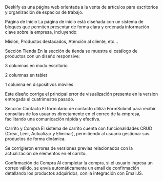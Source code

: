 Deskify es una página web orientada a la venta de artículos para escritorios y organización de espacios de trabajo.

Página de Inicio
La página de inicio está diseñada con un sistema de bloques que permiten presentar de forma clara y ordenada información clave sobre la empresa, incluyendo:

Misión, Productos destacados, Atención al cliente, etc...

Sección Tienda
En la sección de tienda se muestra el catálogo de productos con un diseño responsive:

3 columnas en modo escritorio

2 columnas en tablet

1 columna en dispositivos móviles

Este diseño corrige el principal error de visualización presente en la version entregada el cuatrimestre pasado.

Sección Contacto
El formulario de contacto utiliza FormSubmit para recibir consultas de los usuarios directamente en el correo de la empresa, facilitando una comunicación rápida y efectiva.

Carrito y Compra
El sistema de carrito cuenta con funcionalidades CRUD (Crear, Leer, Actualizar y Eliminar), permitiendo al usuario gestionar sus productos de forma dinámica.

Se corrigieron errores de versiones previas relacionados con la actualización de elementos en el carrito.

Confirmación de Compra
Al completar la compra, si el usuario ingresa un correo válido, se envía automáticamente un email de confirmación detallando los productos adquiridos, con la integración con EmailJS.
